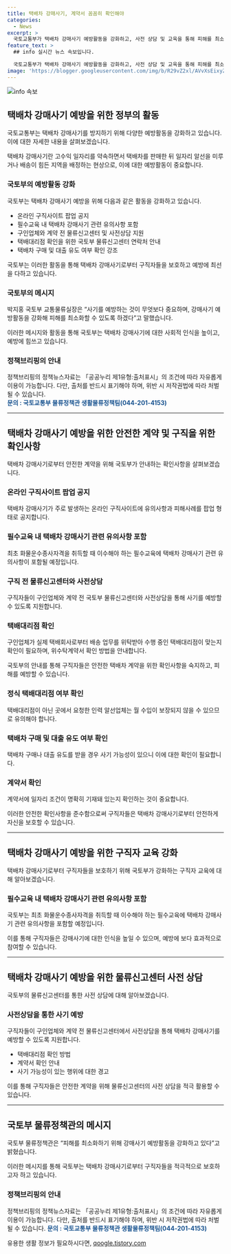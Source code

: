 ```yaml
---
title: 택배차 강매사기, 계약서 꼼꼼히 확인해야
categories:
  - News
excerpt: >
  국토교통부가 택배차 강매사기 예방활동을 강화하고, 사전 상담 및 교육을 통해 피해를 최소화하기 위한 노력을 기울이고 있다. 피해 발생 건수 감소 추이는 있지만 여전히 문제는 남아있어, 사기를 예방하는 것이 중요하다. 이를 위해 온라인 구직사이트에 팝업으로 유의사항을 공지하고, 필수교육에도 관련 내용을 포함할 계획이며, 사전상담을 통해 구직자들을 지원할 예정이다. 또한, 택배회사대리점 간 위수탁계약서 확인을 강조하고, 사기 의심 시 국토부 물류신고센터에 문의할 것을 강조하고 있다. 이에 대한 박지홍 국토부 교통물류실장의 발언도 수록돼 있으며, 무단 이용시 위반조항이 있음을 안내했다.
feature_text: >
  ## info 실시간 뉴스 속보입니다.

  국토교통부가 택배차 강매사기 예방활동을 강화하고, 사전 상담 및 교육을 통해 피해를 최소화하기 위한 노력을 기울이고 있다. 피해 발생 건수 감소 추이는 있지만 여전히 문제는 남아있어, 사기를 예방하는 것이 중요하다. 이를 위해 온라인 구직사이트에 팝업으로 유의사항을 공지하고, 필수교육에도 관련 내용을 포함할 계획이며, 사전상담을 통해 구직자들을 지원할 예정이다. 또한, 택배회사대리점 간 위수탁계약서 확인을 강조하고, 사기 의심 시 국토부 물류신고센터에 문의할 것을 강조하고 있다. 이에 대한 박지홍 국토부 교통물류실장의 발언도 수록돼 있으며, 무단 이용시 위반조항이 있음을 안내했다.
image: 'https://blogger.googleusercontent.com/img/b/R29vZ2xl/AVvXsEixyZcFfHzMRdzZMjFBmAUKJYCLCGyLL1o632UiGVXcaFdKo_bkvkuCioo0uUKlGfBVcT3P84aROyZIXSBEx3Aw5nCQ3pTgDom1WDC4m8eifvWiAmWEEVb4x6G_l8C0QH225ldMjyaFvpxGEBGNO37VmDTDMHGhJPq73UglMfDca1-0aw/s1600/blogspot.png'
---
```


<p><img src="https://blogger.googleusercontent.com/img/b/R29vZ2xl/AVvXsEixyZcFfHzMRdzZMjFBmAUKJYCLCGyLL1o632UiGVXcaFdKo_bkvkuCioo0uUKlGfBVcT3P84aROyZIXSBEx3Aw5nCQ3pTgDom1WDC4m8eifvWiAmWEEVb4x6G_l8C0QH225ldMjyaFvpxGEBGNO37VmDTDMHGhJPq73UglMfDca1-0aw/s1600/blogspot.png" alt="info 속보" /></p>

<h2 data-ke-size="size26">택배차 강매사기 예방을 위한 정부의 활동</h2>

<p>국토교통부는 택배차 강매사기를 방지하기 위해 다양한 예방활동을 강화하고 있습니다. 이에 대한 자세한 내용을 살펴보겠습니다.</p>

<p data-ke-size="size16">택배차 강매사기란 고수익 일자리를 약속하면서 택배차를 판매한 뒤 일자리 알선을 미루거나 배송이 힘든 지역을 배정하는 현상으로, 이에 대한 예방활동이 중요합니다.</p>

<h3>국토부의 예방활동 강화</h3>

<p>국토부는 택배차 강매사기 예방을 위해 다음과 같은 활동을 강화하고 있습니다.</p>

<ul>
  <li>온라인 구직사이트 팝업 공지</li>
  <li>필수교육 내 택배차 강매사기 관련 유의사항 포함</li>
  <li>구인업체와 계약 전 물류신고센터 및 사전상담 지원</li>
  <li>택배대리점 확인을 위한 국토부 물류신고센터 연락처 안내</li>
  <li>택배차 구매 및 대출 유도 여부 확인 강조</li>
</ul>

<p data-ke-size="size16">국토부는 이러한 활동을 통해 택배차 강매사기로부터 구직자들을 보호하고 예방에 최선을 다하고 있습니다.</p>

<h3>국토부의 메시지</h3>

<p>박지홍 국토부 교통물류실장은 “사기를 예방하는 것이 무엇보다 중요하며, 강매사기 예방활동을 강화해 피해를 최소화할 수 있도록 하겠다”고 말했습니다.</p>

<p data-ke-size="size16">이러한 메시지와 활동을 통해 국토부는 택배차 강매사기에 대한 사회적 인식을 높이고, 예방에 힘쓰고 있습니다.</p>

<h3>정책브리핑의 안내</h3>

<p>정책브리핑의 정책뉴스자료는 「공공누리 제1유형:출처표시」의 조건에 따라 자유롭게 이용이 가능합니다. 다만, 출처를 반드시 표기해야 하며, 위반 시 저작권법에 따라 처벌될 수 있습니다. <br> <b><span style="color: #1a5490;">문의 : 국토교통부 물류정책관 생활물류정책팀(044-201-4153)</span></b></p>

<hr>

<h2 data-ke-size="size26">택배차 강매사기 예방을 위한 안전한 계약 및 구직을 위한 확인사항</h2>

<p>택배차 강매사기로부터 안전한 계약을 위해 국토부가 안내하는 확인사항을 살펴보겠습니다.</p>

<h3>온라인 구직사이트 팝업 공지</h3>

<p>택배차 강매사기가 주로 발생하는 온라인 구직사이트에 유의사항과 피해사례를 팝업 형태로 공지합니다.</p>

<h3>필수교육 내 택배차 강매사기 관련 유의사항 포함</h3>

<p>최초 화물운수종사자격을 취득할 때 이수해야 하는 필수교육에 택배차 강매사기 관련 유의사항이 포함될 예정입니다.</p>

<h3>구직 전 물류신고센터와 사전상담</h3>

<p>구직자들이 구인업체와 계약 전 국토부 물류신고센터와 사전상담을 통해 사기를 예방할 수 있도록 지원합니다.</p>

<h3>택배대리점 확인</h3>

<p>구인업체가 실제 택배회사로부터 배송 업무를 위탁받아 수행 중인 택배대리점이 맞는지 확인이 필요하며, 위수탁계약서 확인 방법을 안내합니다.</p>

<p data-ke-size="size16">국토부의 안내를 통해 구직자들은 안전한 택배차 계약을 위한 확인사항을 숙지하고, 피해를 예방할 수 있습니다.</p>

<h3>정식 택배대리점 여부 확인</h3>

<p>택배대리점이 아닌 곳에서 요청한 인력 알선업체는 월 수입이 보장되지 않을 수 있으므로 유의해야 합니다.</p>

<h3>택배차 구매 및 대출 유도 여부 확인</h3>

<p>택배차 구매나 대출 유도를 받을 경우 사기 가능성이 있으니 이에 대한 확인이 필요합니다.</p>

<h3>계약서 확인</h3>

<p>계약서에 일자리 조건이 명확히 기재돼 있는지 확인하는 것이 중요합니다.</p>

<p data-ke-size="size16">이러한 안전한 확인사항을 준수함으로써 구직자들은 택배차 강매사기로부터 안전하게 자신을 보호할 수 있습니다.</p>

<hr>

<h2 data-ke-size="size26">택배차 강매사기 예방을 위한 구직자 교육 강화</h2>

<p>택배차 강매사기로부터 구직자들을 보호하기 위해 국토부가 강화하는 구직자 교육에 대해 알아보겠습니다.</p>

<h3>필수교육 내 택배차 강매사기 관련 유의사항 포함</h3>

<p>국토부는 최초 화물운수종사자격을 취득할 때 이수해야 하는 필수교육에 택배차 강매사기 관련 유의사항을 포함할 예정입니다.</p>

<p data-ke-size="size16">이를 통해 구직자들은 강매사기에 대한 인식을 높일 수 있으며, 예방에 보다 효과적으로 참여할 수 있습니다.</p>

<hr>

<h2 data-ke-size="size26">택배차 강매사기 예방을 위한 물류신고센터 사전 상담</h2>

<p>국토부의 물류신고센터를 통한 사전 상담에 대해 알아보겠습니다.</p>

<h3>사전상담을 통한 사기 예방</h3>

<p>구직자들이 구인업체와 계약 전 물류신고센터에서 사전상담을 통해 택배차 강매사기를 예방할 수 있도록 지원합니다.</p>

<ul>
  <li>택배대리점 확인 방법</li>
  <li>계약서 확인 안내</li>
  <li>사기 가능성이 있는 행위에 대한 경고</li>
</ul>

<p data-ke-size="size16">이를 통해 구직자들은 안전한 계약을 위해 물류신고센터의 사전 상담을 적극 활용할 수 있습니다.</p>

<hr>

<h2 data-ke-size="size26">국토부 물류정책관의 메시지</h2>

<p>국토부 물류정책관은 “피해를 최소화하기 위해 강매사기 예방활동을 강화하고 있다”고 밝혔습니다.</p>

<p data-ke-size="size16">이러한 메시지를 통해 국토부는 택배차 강매사기로부터 구직자들을 적극적으로 보호하고자 하고 있습니다.</p>

<h3>정책브리핑의 안내</h3>

<p>정책브리핑의 정책뉴스자료는 「공공누리 제1유형:출처표시」의 조건에 따라 자유롭게 이용이 가능합니다. 다만, 출처를 반드시 표기해야 하며, 위반 시 저작권법에 따라 처벌될 수 있습니다.
<b><span style="color: #1a5490;">문의 : 국토교통부 물류정책관 생활물류정책팀(044-201-4153)</span></b></p>
유용한 생활 정보가 필요하시다면, <a href="https://qoogle.tistory.com" rel="dofollow">qoogle.tistory.com</a>


